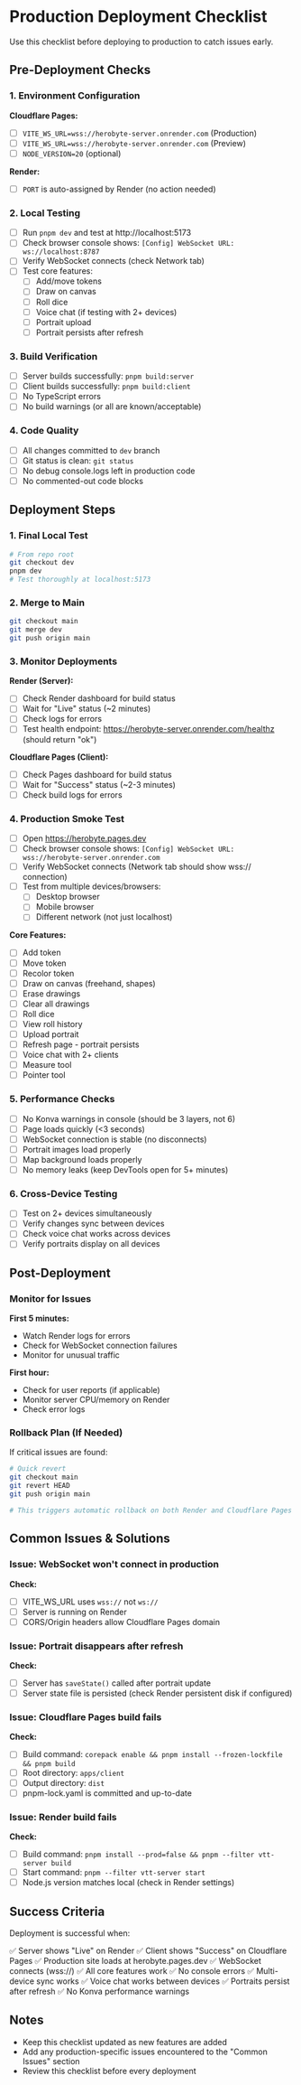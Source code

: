 # Production Deployment Checklist

Use this checklist before deploying to production to catch issues early.

## Pre-Deployment Checks

### 1. Environment Configuration

**Cloudflare Pages:**

- [ ] `VITE_WS_URL=wss://herobyte-server.onrender.com` (Production)
- [ ] `VITE_WS_URL=wss://herobyte-server.onrender.com` (Preview)
- [ ] `NODE_VERSION=20` (optional)

**Render:**

- [ ] `PORT` is auto-assigned by Render (no action needed)

### 2. Local Testing

- [ ] Run `pnpm dev` and test at http://localhost:5173
- [ ] Check browser console shows: `[Config] WebSocket URL: ws://localhost:8787`
- [ ] Verify WebSocket connects (check Network tab)
- [ ] Test core features:
  - [ ] Add/move tokens
  - [ ] Draw on canvas
  - [ ] Roll dice
  - [ ] Voice chat (if testing with 2+ devices)
  - [ ] Portrait upload
  - [ ] Portrait persists after refresh

### 3. Build Verification

- [ ] Server builds successfully: `pnpm build:server`
- [ ] Client builds successfully: `pnpm build:client`
- [ ] No TypeScript errors
- [ ] No build warnings (or all are known/acceptable)

### 4. Code Quality

- [ ] All changes committed to `dev` branch
- [ ] Git status is clean: `git status`
- [ ] No debug console.logs left in production code
- [ ] No commented-out code blocks

## Deployment Steps

### 1. Final Local Test

```bash
# From repo root
git checkout dev
pnpm dev
# Test thoroughly at localhost:5173
```

### 2. Merge to Main

```bash
git checkout main
git merge dev
git push origin main
```

### 3. Monitor Deployments

**Render (Server):**

- [ ] Check Render dashboard for build status
- [ ] Wait for "Live" status (~2 minutes)
- [ ] Check logs for errors
- [ ] Test health endpoint: https://herobyte-server.onrender.com/healthz (should return "ok")

**Cloudflare Pages (Client):**

- [ ] Check Pages dashboard for build status
- [ ] Wait for "Success" status (~2-3 minutes)
- [ ] Check build logs for errors

### 4. Production Smoke Test

- [ ] Open https://herobyte.pages.dev
- [ ] Check browser console shows: `[Config] WebSocket URL: wss://herobyte-server.onrender.com`
- [ ] Verify WebSocket connects (Network tab should show wss:// connection)
- [ ] Test from multiple devices/browsers:
  - [ ] Desktop browser
  - [ ] Mobile browser
  - [ ] Different network (not just localhost)

**Core Features:**

- [ ] Add token
- [ ] Move token
- [ ] Recolor token
- [ ] Draw on canvas (freehand, shapes)
- [ ] Erase drawings
- [ ] Clear all drawings
- [ ] Roll dice
- [ ] View roll history
- [ ] Upload portrait
- [ ] Refresh page - portrait persists
- [ ] Voice chat with 2+ clients
- [ ] Measure tool
- [ ] Pointer tool

### 5. Performance Checks

- [ ] No Konva warnings in console (should be 3 layers, not 6)
- [ ] Page loads quickly (<3 seconds)
- [ ] WebSocket connection is stable (no disconnects)
- [ ] Portrait images load properly
- [ ] Map background loads properly
- [ ] No memory leaks (keep DevTools open for 5+ minutes)

### 6. Cross-Device Testing

- [ ] Test on 2+ devices simultaneously
- [ ] Verify changes sync between devices
- [ ] Check voice chat works across devices
- [ ] Verify portraits display on all devices

## Post-Deployment

### Monitor for Issues

**First 5 minutes:**

- Watch Render logs for errors
- Check for WebSocket connection failures
- Monitor for unusual traffic

**First hour:**

- Check for user reports (if applicable)
- Monitor server CPU/memory on Render
- Check error logs

### Rollback Plan (If Needed)

If critical issues are found:

```bash
# Quick revert
git checkout main
git revert HEAD
git push origin main

# This triggers automatic rollback on both Render and Cloudflare Pages
```

## Common Issues & Solutions

### Issue: WebSocket won't connect in production

**Check:**

- [ ] VITE_WS_URL uses `wss://` not `ws://`
- [ ] Server is running on Render
- [ ] CORS/Origin headers allow Cloudflare Pages domain

### Issue: Portrait disappears after refresh

**Check:**

- [ ] Server has `saveState()` called after portrait update
- [ ] Server state file is persisted (check Render persistent disk if configured)

### Issue: Cloudflare Pages build fails

**Check:**

- [ ] Build command: `corepack enable && pnpm install --frozen-lockfile && pnpm build`
- [ ] Root directory: `apps/client`
- [ ] Output directory: `dist`
- [ ] pnpm-lock.yaml is committed and up-to-date

### Issue: Render build fails

**Check:**

- [ ] Build command: `pnpm install --prod=false && pnpm --filter vtt-server build`
- [ ] Start command: `pnpm --filter vtt-server start`
- [ ] Node.js version matches local (check in Render settings)

## Success Criteria

Deployment is successful when:

✅ Server shows "Live" on Render
✅ Client shows "Success" on Cloudflare Pages
✅ Production site loads at herobyte.pages.dev
✅ WebSocket connects (wss://)
✅ All core features work
✅ No console errors
✅ Multi-device sync works
✅ Voice chat works between devices
✅ Portraits persist after refresh
✅ No Konva performance warnings

## Notes

- Keep this checklist updated as new features are added
- Add any production-specific issues encountered to the "Common Issues" section
- Review this checklist before every deployment
